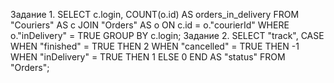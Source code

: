 Задание 1.
SELECT c.login, COUNT(o.id) AS orders_in_delivery
FROM "Couriers" AS c
JOIN "Orders" AS o ON c.id = o."courierId"
WHERE o."inDelivery" = TRUE
GROUP BY c.login;
Задание 2.
SELECT "track", 
       CASE 
           WHEN "finished" = TRUE THEN 2
           WHEN "cancelled" = TRUE THEN -1
           WHEN "inDelivery" = TRUE THEN 1
           ELSE 0 
       END AS "status"
FROM "Orders";

